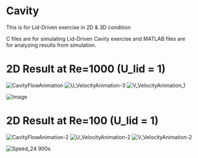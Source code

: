 # Cavity
This is for Lid-Driven exercise in 2D &amp; 3D condition

C files are for simulating Lid-Driven Cavity exercise and MATLAB files are for analyzing results from simulation.

# 2D Result at Re=1000 (U_lid = 1)
![CavityFlowAnimation](https://github.com/user-attachments/assets/00e02480-e186-4d14-b7dd-b33d6223d9c2)
![U_VelocityAnimation-3](https://github.com/user-attachments/assets/17222878-a4b6-4d2a-8332-3b8a63630d3a)
![V_VelocityAnimation_1](https://github.com/user-attachments/assets/051b67ec-5020-4236-9766-557b6ce3818e)


![Image](https://github.com/user-attachments/assets/8c28cb74-1b2e-4ca8-aa94-b83013d98c79)

# 2D Result at Re=100 (U_lid = 1)
![CavityFlowAnimation-2](https://github.com/user-attachments/assets/4516406a-1e10-4659-b415-f60a3646d483)
![U_VelocityAnimation-2](https://github.com/user-attachments/assets/f008a758-7e3c-4bce-af43-6002f0140145)
![V_VelocityAnimation-2](https://github.com/user-attachments/assets/8a6799bb-1878-49c0-ae24-8958cfdd2c00)


![Speed_24 900s](https://github.com/user-attachments/assets/77ede2ca-72fb-4a7c-95d4-3b2f9d9c5199)


